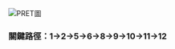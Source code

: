 
![PRET圖](https://user-images.githubusercontent.com/106547752/198873920-736cd085-c3cc-4f1f-ac6d-9073fc33a651.jpg "PRET圖")

### 關鍵路徑：1->2->5->6->8->9->10->11->12
